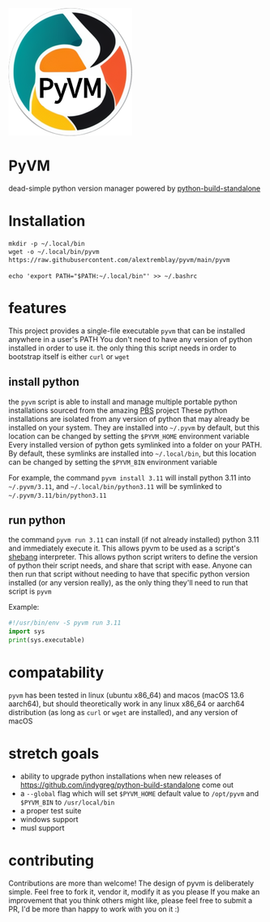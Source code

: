 ![PyVM Logo](logo.png)

# PyVM
dead-simple python version manager powered by [python-build-standalone](https://github.com/indygreg/python-build-standalone)

# Installation

```console
mkdir -p ~/.local/bin
wget -o ~/.local/bin/pyvm https://raw.githubusercontent.com/alextremblay/pyvm/main/pyvm

echo 'export PATH="$PATH:~/.local/bin"' >> ~/.bashrc
```

# features
This project provides a single-file executable `pyvm` that can be installed anywhere in a user's PATH
You don't need to have any version of python installed in order to use it. the only thing this script needs
in order to bootstrap itself is either `curl` or `wget`

## install python
the `pyvm` script is able to install and manage multiple portable python installations sourced from the amazing [PBS](https://github.com/indygreg/python-build-standalone) project
These python installations are isolated from any version of python that may already be installed on your system. They are installed into `~/.pyvm` by default, but this location can be changed by setting the `$PYVM_HOME` environment variable
Every installed version of python gets symlinked into a folder on your PATH. By default, these symlinks are installed into `~/.local/bin`, but this location can be changed by setting the `$PYVM_BIN` environment variable

For example, the command `pyvm install 3.11` will install python 3.11 into `~/.pyvm/3.11`, and `~/.local/bin/python3.11` will be symlinked to `~/.pyvm/3.11/bin/python3.11`

## run python
the command `pyvm run 3.11` can install (if not already installed) python 3.11 and immediately execute it. This allows pyvm to be used as a script's [shebang](https://linuxhandbook.com/shebang/) interpreter. This allows python script writers to define the version of python their script needs, and share that script with ease. Anyone can then run that script without needing to have that specific python version installed (or any version really), as the only thing they'll need to run that script is `pyvm`

Example:
```python
#!/usr/bin/env -S pyvm run 3.11
import sys
print(sys.executable)
```

# compatability
`pyvm` has been tested in linux (ubuntu x86_64) and macos (macOS 13.6 aarch64), but should theoretically work in any linux x86_64 or aarch64 distribution (as long as `curl` or `wget` are installed), and any version of macOS

# stretch goals
- ability to upgrade python installations when new releases of https://github.com/indygreg/python-build-standalone come out
- a `--global` flag which will set `$PYVM_HOME` default value to `/opt/pyvm` and `$PYVM_BIN` to `/usr/local/bin`
- a proper test suite
- windows support
- musl support

# contributing
Contributions are more than welcome! The design of pyvm is deliberately simple. Feel free to fork it, vendor it, modify it as you please
If you make an improvement that you think others might like, please feel free to submit a PR, I'd be more than happy to work with you on it :)
